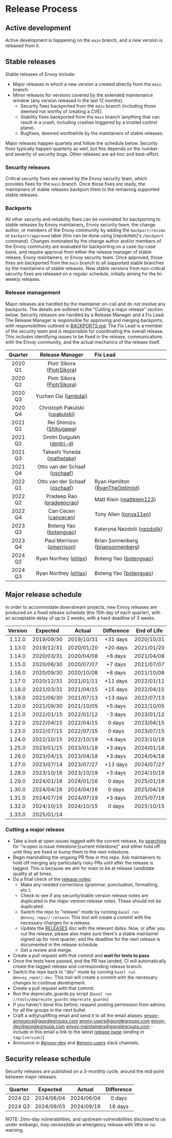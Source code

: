 # Release Process

## Active development

Active development is happening on the `main` branch, and a new version is released from it.

## Stable releases

Stable releases of Envoy include:

* Major releases in which a new version a created directly from the `main` branch.
* Minor releases for versions covered by the extended maintenance window (any version released in the last 12 months).
  * Security fixes backported from the `main` branch (including those deemed not worthy
    of creating a CVE).
  * Stability fixes backported from the `main` branch (anything that can result in a crash,
    including crashes triggered by a trusted control plane).
  * Bugfixes, deemed worthwhile by the maintainers of stable releases.

Major releases happen quartely and follow the schedule below. Security fixes typically happen
quarterly as well, but this depends on the number and severity of security bugs. Other releases
are ad-hoc and best-effort.

### Security releases

Critical security fixes are owned by the Envoy security team, which provides fixes for the
`main` branch. Once those fixes are ready, the maintainers
of stable releases backport them to the remaining supported stable releases.

### Backports

All other security and reliability fixes can be nominated for backporting to stable releases
by Envoy maintainers, Envoy security team, the change author, or members of the Envoy community
by adding the `backport/review` or `backport/approved` label (this can be done using [repokitteh]'s
`/backport` command). Changes nominated by the change author and/or members of the Envoy community
are evaluated for backporting on a case-by-case basis, and require approval from either the release
manager of stable release, Envoy maintainers, or Envoy security team. Once approved, those fixes
are backported from the `main` branch to all supported stable branches by the maintainers of
stable releases. New stable versions from non-critical security fixes are released on a regular
schedule, initially aiming for the bi-weekly releases.

### Release management

Major releases are handled by the maintainer on-call and do not involve any backports.
The details are outlined in the "Cutting a major release" section below.
Security releases are handled by a Release Manager and a Fix Lead. The Release Manager is
responsible for approving and merging backports, with responsibilties outlined
in [BACKPORTS.md](BACKPORTS.md).
The Fix Lead is a member of the security
team and is responsible for coordinating the overall release. This includes identifying
issues to be fixed in the release, communications with the Envoy community, and the
actual mechanics of the release itself.

| Quarter |       Release Manager                                          |         Fix Lead                                                         |
|:-------:|:--------------------------------------------------------------:|:-------------------------------------------------------------------------|
| 2020 Q1 | Piotr Sikora ([PiotrSikora](https://github.com/PiotrSikora))   |                                                                          |
| 2020 Q2 | Piotr Sikora ([PiotrSikora](https://github.com/PiotrSikora))   |                                                                          |
| 2020 Q3 | Yuchen Dai ([lambdai](https://github.com/lambdai))             |                                                                          |
| 2020 Q4 | Christoph Pakulski ([cpakulski](https://github.com/cpakulski)) |                                                                          |
| 2021 Q1 | Rei Shimizu ([Shikugawa](https://github.com/Shikugawa))        |                                                                          |
| 2021 Q2 | Dmitri Dolguikh ([dmitri-d](https://github.com/dmitri-d))      |                                                                          |
| 2021 Q3 | Takeshi Yoneda ([mathetake](https://github.com/mathetake))     |                                                                          |
| 2021 Q4 | Otto van der Schaaf ([oschaaf](https://github.com/oschaaf))    |                                                                          |
| 2022 Q1 | Otto van der Schaaf ([oschaaf](https://github.com/oschaaf))    | Ryan Hamilton ([RyanTheOptimist](https://github.com/RyanTheOptimist))    |
| 2022 Q2 | Pradeep Rao ([pradeepcrao](https://github.com/pradeepcrao))    | Matt Klein ([mattklein123](https://github.com/mattklein123))             |
| 2022 Q4 | Can Cecen ([cancecen](https://github.com/cancecen))            | Tony Allen ([tonya11en](https://github.com/tonya11en))                   |
| 2023 Q3 | Boteng Yao ([botengyao](https://github.com/botengyao))         | Kateryna Nezdolii ([nezdolik](https://github.com/nezdolik))              |
| 2023 Q4 | Paul Merrison ([pmerrison](https://github.com/pmerrison))      | Brian Sonnenberg ([briansonnenberg](https://github.com/briansonnenberg)) |
| 2024 Q2 | Ryan Northey ([phlax](https://github.com/phlax))               | Boteng Yao ([botengyao](https://github.com/botengyao))                   |
| 2024 Q3 | Ryan Northey ([phlax](https://github.com/phlax))               | Boteng Yao ([botengyao](https://github.com/botengyao))                   |

## Major release schedule

In order to accommodate downstream projects, new Envoy releases are produced on a fixed release
schedule (the 15th day of each quarter), with an acceptable delay of up to 2 weeks, with a hard
deadline of 3 weeks.

| Version |  Expected  |   Actual   | Difference | End of Life |
|:-------:|:----------:|:----------:|:----------:|:-----------:|
| 1.12.0  | 2019/09/30 | 2019/10/31 |  +31 days  | 2020/10/31  |
| 1.13.0  | 2019/12/31 | 2020/01/20 |  +20 days  | 2021/01/20  |
| 1.14.0  | 2020/03/31 | 2020/04/08 |   +8 days  | 2021/04/08  |
| 1.15.0  | 2020/06/30 | 2020/07/07 |   +7 days  | 2021/07/07  |
| 1.16.0  | 2020/09/30 | 2020/10/08 |   +8 days  | 2021/10/08  |
| 1.17.0  | 2020/12/31 | 2021/01/11 |  +11 days  | 2022/01/11  |
| 1.18.0  | 2021/03/31 | 2021/04/15 |  +15 days  | 2022/04/15  |
| 1.19.0  | 2021/06/30 | 2021/07/13 |  +13 days  | 2022/07/13  |
| 1.20.0  | 2021/09/30 | 2021/10/05 |   +5 days  | 2022/10/05  |
| 1.21.0  | 2022/01/15 | 2022/01/12 |   -3 days  | 2023/01/12  |
| 1.22.0  | 2022/04/15 | 2022/04/15 |    0 days  | 2023/04/15  |
| 1.23.0  | 2022/07/15 | 2022/07/15 |    0 days  | 2023/07/15  |
| 1.24.0  | 2022/10/15 | 2022/10/19 |   +4 days  | 2023/10/19  |
| 1.25.0  | 2023/01/15 | 2023/01/18 |   +3 days  | 2024/01/18  |
| 1.26.0  | 2023/04/15 | 2023/04/18 |   +3 days  | 2024/04/18  |
| 1.27.0  | 2023/07/14 | 2023/07/27 |  +13 days  | 2024/07/27  |
| 1.28.0  | 2023/10/16 | 2023/10/19 |   +3 days  | 2024/10/19  |
| 1.29.0  | 2024/01/16 | 2024/01/16 |    0 days  | 2025/01/16  |
| 1.30.0  | 2024/04/16 | 2024/04/16 |    0 days  | 2025/04/16  |
| 1.31.0  | 2024/07/16 | 2024/07/19 |   +3 days  | 2025/07/19  |
| 1.32.0  | 2024/10/15 | 2024/10/15 |    0 days  | 2025/10/15  |
| 1.33.0  | 2025/01/14 |            |            |             |

### Cutting a major release

* Take a look at open issues tagged with the current release, by
  [searching](https://github.com/envoyproxy/envoy/issues) for
  "is:open is:issue milestone:[current milestone]" and either hold off until
  they are fixed or bump them to the next milestone.
* Begin marshalling the ongoing PR flow in this repo. Ask maintainers to hold off merging any
  particularly risky PRs until after the release is tagged. This is because we aim for main to be
  at release candidate quality at all times.
* Do a final check of the [release notes](changelogs/current.yaml):
  * Make any needed corrections (grammar, punctuation, formatting, etc.).
  * Check to see if any security/stable version release notes are duplicated in
    the major version release notes. These should not be duplicated.
  * Switch the repo to "release" mode by running `bazel run @envoy_repo//:release`. This tool
    will create a commit with the necessary changes for a release.
  * Update the [RELEASES](RELEASES.md) doc with the relevant dates. Now, or after you cut the
    release, please also make sure there's a stable maintainer signed up for next quarter,
    and the deadline for the next release is documented in the release schedule.
  * Get a review and merge.
* Create a pull request with that commit and **wait for tests to pass**.
* Once the tests have passed, and the PR has landed, CI will automatically create the tagged release and corresponding release branch.
* Switch the repo back to "dev" mode by running `bazel run @envoy_repo//:dev`. This tool will create a commit with the
  necessary changes to continue development.
* Create a pull request with that commit.
* Run the deprecate_guards.py script (`bazel run //tools/deprecate_guards:deprecate_guards`)
* If you haven't done this before, request posting permission from admins for all the groups in the next bullet.
* Craft a witty/uplifting email and send it to all the email aliases:
envoy-announce@googlegroups.com
envoy-users@googlegroups.com
envoy-dev@googlegroups.com
envoy-maintainers@googlegroups.com -
include in this email a link to the latest [release page](https://github.com/envoyproxy/envoy/releases) (ending in `tag/[version]`)
* Announce in [#envoy-dev](https://envoyproxy.slack.com/archives/C78HA81DH) and [#envoy-users](https://envoyproxy.slack.com/archives/C78M4KW76) slack channels.

## Security release schedule

Security releases are published on a 3-monthly cycle, around the mid point between major releases.

| Quarter |  Expected  |   Actual   | Difference |
|:-------:|:----------:|:----------:|:----------:|
| 2024 Q2 | 2024/06/04 | 2024/06/04 |   0 days   |
| 2024 Q3 | 2024/09/03 | 2024/09/19 |  16 days   |

NOTE: Zero-day vulnerabilities, and upstream vulnerabilities disclosed to us under embargo, may necessitate an emergency release with little or no warning.

